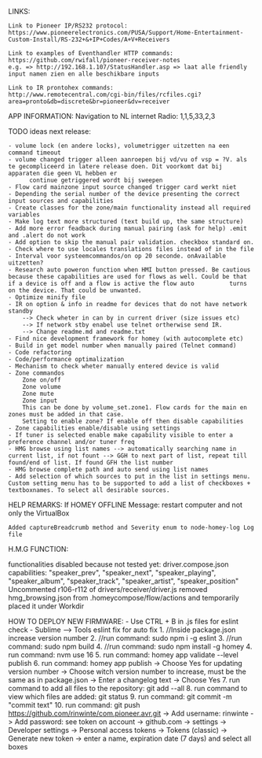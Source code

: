 LINKS:

	Link to Pioneer IP/RS232 protocol:
	https://www.pioneerelectronics.com/PUSA/Support/Home-Entertainment-Custom-Install/RS-232+&+IP+Codes/A+V+Receivers

	Link to examples of Eventhandler HTTP commands:
	https://github.com/rwifall/pioneer-receiver-notes
	e.g. => http://192.168.1.107/StatusHandler.asp => laat alle friendly input namen zien en alle beschikbare inputs

	Link to IR prontohex commands:
	http://www.remotecentral.com/cgi-bin/files/rcfiles.cgi?area=pronto&db=discrete&br=pioneer&dv=receiver



APP INFORMATION:
	Navigation to NL internet Radio: 1,1,5,33,2,3



TODO ideas next release:

	- volume lock (en andere locks), volumetrigger uitzetten na een command timeout
	- volume changed trigger alleen aanroepen bij vd/vu of vsp = ?V. als te gecompliceerd in latere release doen. Dit voorkomt dat bij apparaten die geen VL hebben er 
          continue getriggered wordt bij sweepen
	- Flow card mainzone input source changed trigger card werkt niet
	- Depending the serial number of the device presenting the correct input sources and capabilities
	- Create classes for the zone/main functionality instead all required variables
	- Make log text more structured (text build up, the same structure)
	- Add more error feadback during manual pairing (ask for help) .emit and .alert do not work
	- Add option to skip the manual pair validation. checkbox standard on.
	- Check where to use locales translations files instead of in the file
	- Interval voor systeemcommandos/on op 20 seconde. onAvailable uitzetten?
	- Research auto poweron function when HMI button pressed. Be cautious because these capabilities are used for flows as well. Could be that if a device is off and a flow is active the flow auto 		  turns on the device. That could be unwanted. 
	- Optimize minify file
	- IR on option & info in readme for devices that do not have network standby
		--> Check wheter in can by in current driver (size issues etc)
		--> If network stby enabel use telnet ortherwise send IR.
		--> Change readme.md and readme.txt
	- Find nice development framework for homey (with autocomplete etc)
	- Build in get model number when manually paired (Telnet command)
	- Code refactoring
	- Code/performance optimalization
	- Mechanism to check wheter manually entered device is valid
	- Zone commandos
		Zone on/off
		Zone volume
		Zone mute
		Zone input
		This can be done by volume_set.zone1. Flow cards for the main en zones must be added in that case. 
		Setting to enable zone? If enable off then disable capabilities
	- Zone capabilities enable/disable using settings
	- If tuner is selected enable make capability visible to enter a preference channel and/or tuner freq
	- HMG browse using list names --> automatically searching name in current list, if not fount --> GGH to next part of list, repeat till found/end of list. If found GFH the list number
	- HMG browse complete path and auto send using list names
	- Add selection of which sources to put in the list in settings menu. Custom setting menu has to be supported to add a list of checkboxes + textboxnames. To select all desirable sources.



HELP REMARKS:
	If HOMEY OFFLINE Message: restart computer and not only the VirtualBox

	Added captureBreadcrumb method and Severity enum to node-homey-log Log file



H.M.G FUNCTION:

functionalities disabled because not tested yet:
driver.compose.json capabilities:
    "speaker_prev",
    "speaker_next",
    "speaker_playing",
    "speaker_album",
    "speaker_track",
    "speaker_artist",
    "speaker_position"
Uncommented r106-r112 of drivers/receiver/driver.js
removed hmg_browsing.json from .homeycompose/flow/actions and temporarily placed it under Workdir



HOW TO DEPLOY NEW FIRMWARE:
	- Use CTRL + B in .js files for eslint check
	- Sublime --> Tools eslint fix for auto fix
	1. //Inside package.json increase version number
	2. //run command: sudo npm i -g eslint
	3. //run command: sudo npm build
	4. //run command: sudo npm install -g homey
	4. run command: nvm use 16
	5. run command: homey app validate --level publish
	6. run command: homey app publish
		-> Choose Yes for updating version number
		-> Choose witch version number to increase, must be the same as in package.json
		-> Enter a changelog text
		-> Choose Yes
	7. run command to add all files to the repository: git add --all
	8. run command to view which files are added: git status
	9. run command: git commit -m "commit text" 
	10. run command: git push https://github.com/rinwinte/com.pioneer.avr.git
		-> Add username: rinwinte
		-> Add password: see token on account
			-> github.com
			-> settings -> Developer settings -> Personal access tokens -> 
                           Tokens (classic) -> Generate new token
                        -> enter a name, expiration date (7 days) and select all boxes



